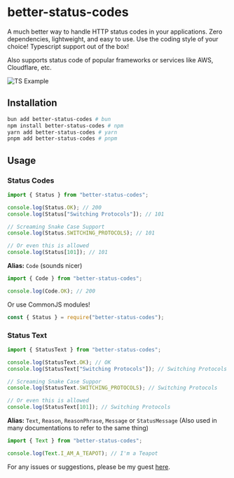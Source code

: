 # better-status-codes

A much better way to handle HTTP status codes in your applications.
Zero dependencies, lightweight, and easy to use.
Use the coding style of your choice!
Typescript support out of the box!

Also supports status code of popular frameworks or services like AWS, Cloudflare, etc.

![TS Example](https://s12.gifyu.com/images/SZoEa.png)

## Installation

```bash
bun add better-status-codes # bun
npm install better-status-codes # npm
yarn add better-status-codes # yarn
pnpm add better-status-codes # pnpm
```

## Usage

### Status Codes

```ts
import { Status } from "better-status-codes";

console.log(Status.OK); // 200
console.log(Status["Switching Protocols"]); // 101

// Screaming Snake Case Support
console.log(Status.SWITCHING_PROTOCOLS); // 101

// Or even this is allowed
console.log(Status[101]); // 101
```

**Alias:** `Code` (sounds nicer)

```ts
import { Code } from "better-status-codes";

console.log(Code.OK); // 200
```

Or use CommonJS modules!

```ts
const { Status } = require("better-status-codes");
```

### Status Text

```ts
import { StatusText } from "better-status-codes";

console.log(StatusText.OK); // OK
console.log(StatusText["Switching Protocols"]); // Switching Protocols

// Screaming Snake Case Suppor
console.log(StatusText.SWITCHING_PROTOCOLS); // Switching Protocols

// Or even this is allowed
console.log(StatusText[101]); // Switching Protocols
```

**Alias:** `Text`, `Reason`, `ReasonPhrase`, `Message` or `StatusMessage` (Also used in many documentations to refer to the same thing)

```ts
import { Text } from "better-status-codes";

console.log(Text.I_AM_A_TEAPOT); // I'm a Teapot
```

For any issues or suggestions, please be my guest [here](https://github.com/touhidurrr/better-status-codes/issues).
